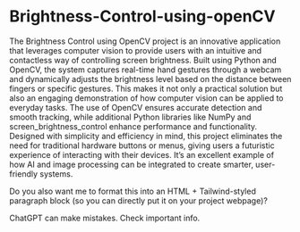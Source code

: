 # Brightness-Control-using-openCV


The Brightness Control using OpenCV project is an innovative application that leverages computer vision to provide users with an intuitive and contactless way of controlling screen brightness. Built using Python and OpenCV, the system captures real-time hand gestures through a webcam and dynamically adjusts the brightness level based on the distance between fingers or specific gestures. This makes it not only a practical solution but also an engaging demonstration of how computer vision can be applied to everyday tasks. The use of OpenCV ensures accurate detection and smooth tracking, while additional Python libraries like NumPy and screen_brightness_control enhance performance and functionality. Designed with simplicity and efficiency in mind, this project eliminates the need for traditional hardware buttons or menus, giving users a futuristic experience of interacting with their devices. It’s an excellent example of how AI and image processing can be integrated to create smarter, user-friendly systems.

Do you also want me to format this into an HTML + Tailwind-styled paragraph block (so you can directly put it on your project webpage)?

ChatGPT can make mistakes. Check important info.